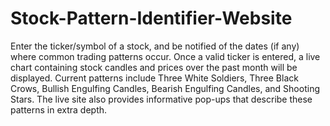 # Stock-Pattern-Identifier-Website
Enter the ticker/symbol of a stock, and be notified of the dates (if any) where common trading patterns occur. Once a valid ticker is entered, a live chart containing stock candles and prices over the past month will be displayed. Current patterns include Three White Soldiers, Three Black Crows, Bullish Engulfing Candles, Bearish Engulfing Candles, and Shooting Stars. The live site also provides informative pop-ups that describe these patterns in extra depth.
